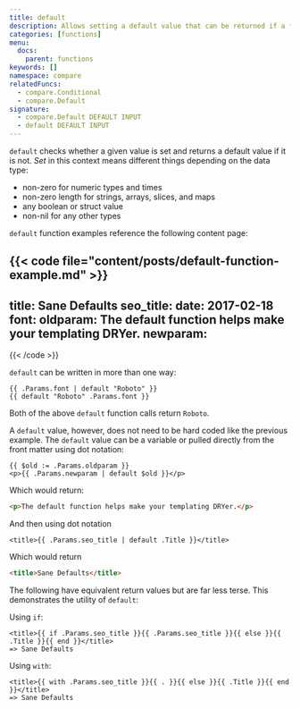 ```yaml
---
title: default
description: Allows setting a default value that can be returned if a first value is not set.
categories: [functions]
menu:
  docs:
    parent: functions
keywords: []
namespace: compare
relatedFuncs:
  - compare.Conditional
  - compare.Default
signature:
  - compare.Default DEFAULT INPUT
  - default DEFAULT INPUT
---
```


`default` checks whether a given value is set and returns a default value if it is not. *Set* in this context means different things depending on the data type:

* non-zero for numeric types and times
* non-zero length for strings, arrays, slices, and maps
* any boolean or struct value
* non-nil for any other types

`default` function examples reference the following content page:

{{< code file="content/posts/default-function-example.md" >}}
---
title: Sane Defaults
seo_title:
date: 2017-02-18
font:
oldparam: The default function helps make your templating DRYer.
newparam:
---
{{< /code >}}

`default` can be written in more than one way:

```go-html-template
{{ .Params.font | default "Roboto" }}
{{ default "Roboto" .Params.font }}
```

Both of the above `default` function calls return `Roboto`.

A `default` value, however, does not need to be hard coded like the previous example. The `default` value can be a variable or pulled directly from the front matter using dot notation:

```go-html-template
{{ $old := .Params.oldparam }}
<p>{{ .Params.newparam | default $old }}</p>
```

Which would return:

```html
<p>The default function helps make your templating DRYer.</p>
```

And then using dot notation

```go-html-template
<title>{{ .Params.seo_title | default .Title }}</title>
```

Which would return

```html
<title>Sane Defaults</title>
```

The following have equivalent return values but are far less terse. This demonstrates the utility of `default`:

Using `if`:

```go-html-template
<title>{{ if .Params.seo_title }}{{ .Params.seo_title }}{{ else }}{{ .Title }}{{ end }}</title>
=> Sane Defaults
```

Using `with`:

```go-html-template
<title>{{ with .Params.seo_title }}{{ . }}{{ else }}{{ .Title }}{{ end }}</title>
=> Sane Defaults
```
